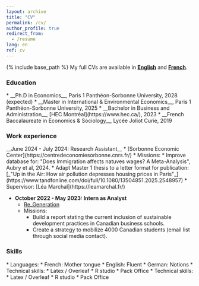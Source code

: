 ```yaml
---
layout: archive
title: "CV"
permalink: /cv/
author_profile: true
redirect_from:
  - /resume
lang: en
ref: cv
---
```


{% include base_path %}
My full CVs are available in <a href="{{ '/files/Benoît CHAULVET CV 2025 EN.pdf' | relative_url }}" target="_blank">**English**</a> and <a href="{{ '/files/Benoît CHAULVET CV 2025.pdf' | relative_url }}" target="_blank">**French**</a>.

<h3 class="cv-subtitle">Education</h3>
* __Ph.D in Economics__, Paris 1 Panthéon-Sorbonne University, 2028 (expected)
* __Master in International & Environmental Economics__, Paris 1 Panthéon-Sorbonne University, 2025
* __Bachelor in Business and Administration__, [HEC Montréal](https://www.hec.ca/), 2023
* __French Baccalaureate in Economics & Sociology__, Lycée Joliot Curie, 2019

<h3 class="cv-subtitle">Work experience</h3>
__June 2024 - July 2024: Research Assistant__
  * [Sorbonne Economic Center](https://centredeconomiesorbonne.cnrs.fr/)
  * Missions: 
    * Improve database for: "Does Immigration affects natuves wages? A Meta-Analysis", Aubry et al, 2024.
    * Adapt Master 1 thesis to a letter format for publication: [_"Up in the Air: How air pollution depresses housing prices in Paris"_](https://www.tandfonline.com/doi/full/10.1080/13504851.2025.2548957)
  * Supervisor: [Léa Marchal](https://leamarchal.fr/)

* __October 2022 - May 2023: Intern as Analyst__
  * [Re_Generation](https://www.re-generation.ca/fr)
  * Missions:
    * Build a report stating the current inclusion of sustainable development practices in Canadian
      business schools.
    * Create a strategy to mobilize 4000 Canadian students (email list through social media contact).
  
<h3 class="cv-subtitle">Skills</h3>
* Languages:
  * French: Mother tongue
  * English: Fluent
  * German: Notions
* Technical skills:
  * Latex / Overleaf
  * R studio
  * Pack Office
* Technical skills:
  * Latex / Overleaf
  * R studio
  * Pack Office

